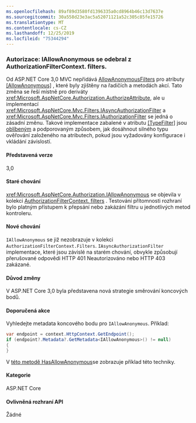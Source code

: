 ```yaml
---
ms.openlocfilehash: 89af89d3580fd1396335a0cd8964b46c13d7637e
ms.sourcegitcommit: 30a558d23e3ac5a52071121a52c305c85fe15726
ms.translationtype: MT
ms.contentlocale: cs-CZ
ms.lasthandoff: 12/25/2019
ms.locfileid: "75344294"
---
```

### <a name="authorization-iallowanonymous-removed-from-authorizationfiltercontextfilters"></a>Autorizace: IAllowAnonymous se odebral z AuthorizationFilterContext. filters.

Od ASP.NET Core 3,0 MVC nepřidává [AllowAnonymousFilters](xref:Microsoft.AspNetCore.Mvc.Authorization.AllowAnonymousFilter) pro atributy [[AllowAnonymous]](xref:Microsoft.AspNetCore.Authorization.AllowAnonymousAttribute) , které byly zjištěny na řadičích a metodách akcí. Tato změna se řeší místně pro deriváty <xref:Microsoft.AspNetCore.Authorization.AuthorizeAttribute>, ale u implementací <xref:Microsoft.AspNetCore.Mvc.Filters.IAsyncAuthorizationFilter> a <xref:Microsoft.AspNetCore.Mvc.Filters.IAuthorizationFilter> se jedná o zásadní změnu. Takové implementace zabalené v atributu [[TypeFilter]](xref:Microsoft.AspNetCore.Mvc.TypeFilterAttribute) jsou [oblíbeným](https://stackoverflow.com/a/41348219/608220) a podporovaným způsobem, jak dosáhnout silného typu ověřování založeného na atributech, pokud jsou vyžadovány konfigurace i vkládání závislostí.

#### <a name="version-introduced"></a>Představená verze

3,0

#### <a name="old-behavior"></a>Staré chování

<xref:Microsoft.AspNetCore.Authorization.IAllowAnonymous> se objevila v kolekci [AuthorizationFilterContext. filters](xref:Microsoft.AspNetCore.Mvc.Filters.FilterContext.Filters%2A) . Testování přítomnosti rozhraní bylo platným přístupem k přepsání nebo zakázání filtru u jednotlivých metod kontroleru.

#### <a name="new-behavior"></a>Nové chování

`IAllowAnonymous` se již nezobrazuje v kolekci `AuthorizationFilterContext.Filters`. `IAsyncAuthorizationFilter` implementace, které jsou závislé na starém chování, obvykle způsobují přerušované odpovědi HTTP 401 Neautorizováno nebo HTTP 403 zakázané.

#### <a name="reason-for-change"></a>Důvod změny

V ASP.NET Core 3,0 byla představena nová strategie směrování koncových bodů.

#### <a name="recommended-action"></a>Doporučená akce

Vyhledejte metadata koncového bodu pro `IAllowAnonymous`. Příklad:

```csharp
var endpoint = context.HttpContext.GetEndpoint();
if (endpoint?.Metadata?.GetMetadata<IAllowAnonymous>() != null)
{
}
```

V [této metodě HasAllowAnonymous](https://github.com/aspnet/AspNetCore/blob/bd65275148abc9b07a3b59797a88d485341152bf/src/Mvc/Mvc.Core/src/Authorization/AuthorizeFilter.cs#L236)se zobrazuje příklad této techniky.

#### <a name="category"></a>Kategorie

ASP.NET Core

#### <a name="affected-apis"></a>Ovlivněná rozhraní API

Žádné

<!--

#### Affected APIs

Not detectable via API analysis

-->
